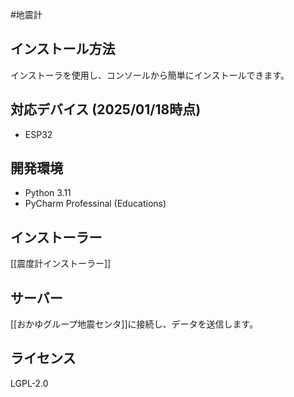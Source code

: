 #地震計
## インストール方法

インストーラを使用し、コンソールから簡単にインストールできます。

## 対応デバイス (2025/01/18時点)
- ESP32

## 開発環境

- Python 3.11
- PyCharm Professinal (Educations)

## インストーラー

[[震度計インストーラー]]
## サーバー

[[おかゆグループ地震センタ]]に接続し、データを送信します。

## ライセンス

LGPL-2.0

